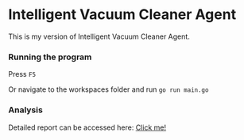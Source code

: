 #  Intelligent Vacuum Cleaner Agent 
This is my version of Intelligent Vacuum Cleaner Agent.

### Running the program
Press `F5`

Or navigate to the workspaces folder and run 
`go run main.go`

### Analysis
Detailed report can be accessed here: [Click me!](REPORT.MD)